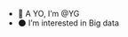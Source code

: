 - 🫴 A YO, I’m @YG
- 🌑 I’m interested in Big data

<!---
rachid6666/rachid6666 is a ✨ special ✨ repository because its `README.md` (this file) appears on your GitHub profile.
You can click the Preview link to take a look at your changes.
--->
